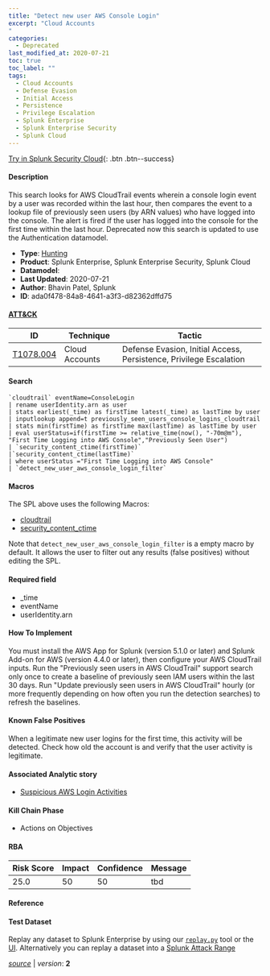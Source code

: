 ```yaml
---
title: "Detect new user AWS Console Login"
excerpt: "Cloud Accounts
"
categories:
  - Deprecated
last_modified_at: 2020-07-21
toc: true
toc_label: ""
tags:
  - Cloud Accounts
  - Defense Evasion
  - Initial Access
  - Persistence
  - Privilege Escalation
  - Splunk Enterprise
  - Splunk Enterprise Security
  - Splunk Cloud
---
```




[Try in Splunk Security Cloud](https://www.splunk.com/en_us/cyber-security.html){: .btn .btn--success}

#### Description

This search looks for AWS CloudTrail events wherein a console login event by a user was recorded within the last hour, then compares the event to a lookup file of previously seen users (by ARN values) who have logged into the console. The alert is fired if the user has logged into the console for the first time within the last hour. Deprecated now this search is updated to use the Authentication datamodel.

- **Type**: [Hunting](https://github.com/splunk/security_content/wiki/object-Analytic-Types)
- **Product**: Splunk Enterprise, Splunk Enterprise Security, Splunk Cloud
- **Datamodel**: 
- **Last Updated**: 2020-07-21
- **Author**: Bhavin Patel, Splunk
- **ID**: ada0f478-84a8-4641-a3f3-d82362dffd75


#### [ATT&CK](https://attack.mitre.org/)

| ID             | Technique        |  Tactic             |
| -------------- | ---------------- |-------------------- |
| [T1078.004](https://attack.mitre.org/techniques/T1078/004/) | Cloud Accounts | Defense Evasion, Initial Access, Persistence, Privilege Escalation |

#### Search

```
`cloudtrail` eventName=ConsoleLogin 
| rename userIdentity.arn as user 
| stats earliest(_time) as firstTime latest(_time) as lastTime by user 
| inputlookup append=t previously_seen_users_console_logins_cloudtrail  
| stats min(firstTime) as firstTime max(lastTime) as lastTime by user 
| eval userStatus=if(firstTime >= relative_time(now(), "-70m@m"), "First Time Logging into AWS Console","Previously Seen User") 
| `security_content_ctime(firstTime)`
|`security_content_ctime(lastTime)`
| where userStatus ="First Time Logging into AWS Console"  
| `detect_new_user_aws_console_login_filter`
```

#### Macros
The SPL above uses the following Macros:
* [cloudtrail](https://github.com/splunk/security_content/blob/develop/macros/cloudtrail.yml)
* [security_content_ctime](https://github.com/splunk/security_content/blob/develop/macros/security_content_ctime.yml)

Note that `detect_new_user_aws_console_login_filter` is a empty macro by default. It allows the user to filter out any results (false positives) without editing the SPL.

#### Required field
* _time
* eventName
* userIdentity.arn


#### How To Implement
You must install the AWS App for Splunk (version 5.1.0 or later) and Splunk Add-on for AWS (version 4.4.0 or later), then configure your AWS CloudTrail inputs. Run the "Previously seen users in AWS CloudTrail" support search only once to create a baseline of previously seen IAM users within the last 30 days. Run "Update previously seen users in AWS CloudTrail" hourly (or more frequently depending on how often you run the detection searches) to refresh the baselines.

#### Known False Positives
When a legitimate new user logins for the first time, this activity will be detected. Check how old the account is and verify that the user activity is legitimate.

#### Associated Analytic story
* [Suspicious AWS Login Activities](/stories/suspicious_aws_login_activities)


#### Kill Chain Phase
* Actions on Objectives



#### RBA

| Risk Score  | Impact      | Confidence   | Message      |
| ----------- | ----------- |--------------|--------------|
| 25.0 | 50 | 50 | tbd |




#### Reference


#### Test Dataset
Replay any dataset to Splunk Enterprise by using our [`replay.py`](https://github.com/splunk/attack_data#using-replaypy) tool or the [UI](https://github.com/splunk/attack_data#using-ui).
Alternatively you can replay a dataset into a [Splunk Attack Range](https://github.com/splunk/attack_range#replay-dumps-into-attack-range-splunk-server)



[*source*](https://github.com/splunk/security_content/tree/develop/detections/deprecated/detect_new_user_aws_console_login.yml) \| *version*: **2**
